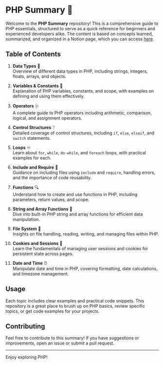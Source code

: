 # PHP Summary 📘  

Welcome to the **PHP Summary** repository! This is a comprehensive guide to PHP essentials, structured to serve as a quick reference for beginners and experienced developers alike. The content is based on concepts learned, summarized, and organized in a Notion page, which you can access [here](https://www.notion.so/PHP-Summary-1293ec08c68c8026b39df42b11adac36). 

## Table of Contents

1. **Data Types** 🤔  
   Overview of different data types in PHP, including strings, integers, floats, arrays, and objects.

2. **Variables & Constants** 🧐  
   Explanation of PHP variables, constants, and scope, with examples on defining and using them effectively.

3. **Operators** 🩺  
   A complete guide to PHP operators including arithmetic, comparison, logical, and assignment operators.

4. **Control Structures** ❔  
   Detailed coverage of control structures, including `if`, `else`, `elseif`, and `switch` statements.

5. **Loops** ♾️  
   Learn about `for`, `while`, `do-while`, and `foreach` loops, with practical examples for each.

6. **Include and Require** 🔗  
   Guidance on including files using `include` and `require`, handling errors, and the importance of code reusability.

7. **Functions** 🔍  
   Understand how to create and use functions in PHP, including parameters, return values, and scope.

8. **String and Array Functions** 📜  
   Dive into built-in PHP string and array functions for efficient data manipulation.

9. **File System** 📂  
   Insights on file handling, reading, writing, and managing files within PHP.

10. **Cookies and Sessions** 🍪  
    Learn the fundamentals of managing user sessions and cookies for persistent state across pages.

11. **Date and Time** ⏰  
    Manipulate date and time in PHP, covering formatting, date calculations, and timezone management.

## Usage

Each topic includes clear examples and practical code snippets. This repository is a great place to brush up on PHP basics, review specific topics, or get code examples for your projects.

## Contributing

Feel free to contribute to this summary! If you have suggestions or improvements, open an issue or submit a pull request.

---

Enjoy exploring PHP!
